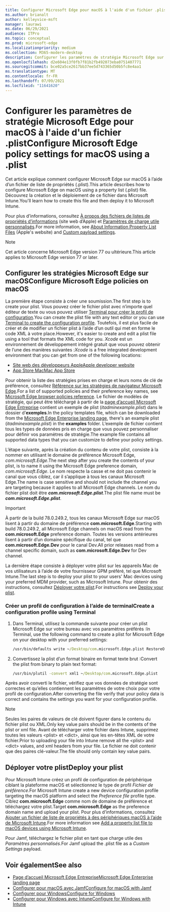 ```yaml
---
title: Configurer Microsoft Edge pour macOS à l'aide d'un fichier .plist
ms.author: brianalt
author: kelleyvice-msft
manager: laurawi
ms.date: 06/29/2021
audience: ITPro
ms.topic: conceptual
ms.prod: microsoft-edge
ms.localizationpriority: medium
ms.collection: M365-modern-desktop
description: Configurer les paramètres de stratégie Microsoft Edge sur macOS à l'aide d'un fichier .plist
ms.openlocfilehash: d2e604e13f0fb7f81b2fb492073eba0751407771
ms.sourcegitcommit: bce02a5ce2617bb37ee5d743365d50b5fc8e4aa1
ms.translationtype: MT
ms.contentlocale: fr-FR
ms.lasthandoff: 07/09/2021
ms.locfileid: "11641620"
---
```

# <a name="configure-microsoft-edge-policy-settings-for-macos-using-a-plist"></a><span data-ttu-id="4fadd-103">Configurer les paramètres de stratégie Microsoft Edge pour macOS à l'aide d'un fichier .plist</span><span class="sxs-lookup"><span data-stu-id="4fadd-103">Configure Microsoft Edge policy settings for macOS using a .plist</span></span>

<span data-ttu-id="4fadd-104">Cet article explique comment configurer Microsoft Edge sur macOS à l’aide d’un fichier de liste de propriétés (.plist).</span><span class="sxs-lookup"><span data-stu-id="4fadd-104">This article describes how to configure Microsoft Edge on macOS using a property list (.plist) file.</span></span> <span data-ttu-id="4fadd-105">Découvrez la création et le déploiement de ce fichier dans Microsoft Intune.</span><span class="sxs-lookup"><span data-stu-id="4fadd-105">You'll learn how to create this file and then deploy it to Microsoft Intune.</span></span>

<span data-ttu-id="4fadd-106">Pour plus d’informations, consultez [À propos des fichiers de listes de propriétés d’informations](https://developer.apple.com/library/archive/documentation/General/Reference/InfoPlistKeyReference/Articles/AboutInformationPropertyListFiles.html) (site web d’Apple) et [Paramètres de charge utile personnalisés](https://support.apple.com/guide/mdm/custom-mdm9abbdbe7/1/web/1).</span><span class="sxs-lookup"><span data-stu-id="4fadd-106">For more information, see [About Information Property List Files](https://developer.apple.com/library/archive/documentation/General/Reference/InfoPlistKeyReference/Articles/AboutInformationPropertyListFiles.html) (Apple's website) and [Custom payload settings](https://support.apple.com/guide/mdm/custom-mdm9abbdbe7/1/web/1).</span></span>

> [!NOTE]
> <span data-ttu-id="4fadd-107">Cet article concerne Microsoft Edge version 77 ou ultérieure.</span><span class="sxs-lookup"><span data-stu-id="4fadd-107">This article applies to Microsoft Edge version 77 or later.</span></span>

## <a name="configure-microsoft-edge-policies-on-macos"></a><span data-ttu-id="4fadd-108">Configurer les stratégies Microsoft Edge sur macOS</span><span class="sxs-lookup"><span data-stu-id="4fadd-108">Configure Microsoft Edge policies on macOS</span></span>

<span data-ttu-id="4fadd-109">La première étape consiste à créer une soumission.</span><span class="sxs-lookup"><span data-stu-id="4fadd-109">The first step is to create your plist.</span></span> <span data-ttu-id="4fadd-110">Vous pouvez créer le fichier plist avec n’importe quel éditeur de texte ou vous pouvez utiliser [Terminal pour créer le profil de configuration](#create-a-configuration-profile-using-terminal).</span><span class="sxs-lookup"><span data-stu-id="4fadd-110">You can create the plist file with any text editor or you can use [Terminal to create the configuration profile](#create-a-configuration-profile-using-terminal).</span></span> <span data-ttu-id="4fadd-111">Toutefois, il est plus facile de créer et de modifier un fichier plist à l’aide d’un outil qui met en forme le code XML à votre place.</span><span class="sxs-lookup"><span data-stu-id="4fadd-111">However, it's easier to create and edit a plist file using a tool that formats the XML code for you.</span></span> <span data-ttu-id="4fadd-112">*Xcode* est un environnement de développement intégré gratuit que vous pouvez obtenir de l’une des manières suivantes :</span><span class="sxs-lookup"><span data-stu-id="4fadd-112">*Xcode* is a free integrated development environment that you can get from one of the following locations:</span></span>

- [<span data-ttu-id="4fadd-113">Site web des développeurs Apple</span><span class="sxs-lookup"><span data-stu-id="4fadd-113">Apple developer website</span></span>](https://developer.apple.com/xcode/)
- [<span data-ttu-id="4fadd-114">App Store Mac</span><span class="sxs-lookup"><span data-stu-id="4fadd-114">Mac App Store</span></span>](https://apps.apple.com/app/xcode/id497799835?mt=12)

<span data-ttu-id="4fadd-115">Pour obtenir la liste des stratégies prises en charge et leurs noms de clé de préférence, consultez [Référence sur les stratégies de navigateur Microsoft Edge](microsoft-edge-policies.md).</span><span class="sxs-lookup"><span data-stu-id="4fadd-115">For a list of supported policies and their preference key names, see [Microsoft Edge browser policies reference](microsoft-edge-policies.md).</span></span> <span data-ttu-id="4fadd-116">Le fichier de modèles de stratégie, qui peut être téléchargé à partir de la [page d’accueil Microsoft Edge Entreprise](https://aka.ms/EdgeEnterprise) contient un exemple de plist (*itadminexample.plist*) dans le dossier d’**exemples**.</span><span class="sxs-lookup"><span data-stu-id="4fadd-116">In the policy templates file, which can be downloaded from the [Microsoft Edge Enterprise landing page](https://aka.ms/EdgeEnterprise), there's an example plist (*itadminexample.plist*) in the **examples** folder.</span></span> <span data-ttu-id="4fadd-117">L’exemple de fichier contient tous les types de données pris en charge que vous pouvez personnaliser pour définir vos paramètres de stratégie.</span><span class="sxs-lookup"><span data-stu-id="4fadd-117">The example file contains all supported data types that you can customize to define your policy settings.</span></span> 

<span data-ttu-id="4fadd-118">L’étape suivante, après la création du contenu de votre plist, consiste à la nommer en utilisant le domaine de préférence Microsoft Edge, *com.microsoft.Edge*.</span><span class="sxs-lookup"><span data-stu-id="4fadd-118">The next step after you create the contents of your plist, is to name it using the Microsoft Edge preference domain, *com.microsoft.Edge*.</span></span> <span data-ttu-id="4fadd-119">Le nom respecte la casse et ne doit pas contenir le canal que vous ciblez, car il s’applique à tous les canaux Microsoft Edge.</span><span class="sxs-lookup"><span data-stu-id="4fadd-119">The name is case sensitive and should not include the channel you are targeting because it applies to all Microsoft Edge channels.</span></span> <span data-ttu-id="4fadd-120">Le nom du fichier plist doit être **_com.microsoft.Edge.plist_**.</span><span class="sxs-lookup"><span data-stu-id="4fadd-120">The plist file name must be **_com.microsoft.Edge.plist_**.</span></span>

> [!IMPORTANT]
> <span data-ttu-id="4fadd-121">À partir de la build 78.0.249.2, tous les canaux Microsoft Edge sur macOS lisent à partir du domaine de préférence **com.microsoft.Edge**.</span><span class="sxs-lookup"><span data-stu-id="4fadd-121">Starting with build 78.0.249.2, all Microsoft Edge channels on macOS read from the **com.microsoft.Edge** preference domain.</span></span> <span data-ttu-id="4fadd-122">Toutes les versions antérieures lisent à partir d’un domaine spécifique du canal, tel que **com.microsoft.Edge.Dev** pour le canal Dev.</span><span class="sxs-lookup"><span data-stu-id="4fadd-122">All prior releases read from a channel specific domain, such as **com.microsoft.Edge.Dev** for Dev channel.</span></span>

<span data-ttu-id="4fadd-123">La dernière étape consiste à déployer votre plist sur les appareils Mac de vos utilisateurs à l’aide de votre fournisseur GPM préféré, tel que Microsoft Intune.</span><span class="sxs-lookup"><span data-stu-id="4fadd-123">The last step is to deploy your plist to your users' Mac devices using your preferred MDM provider, such as Microsoft Intune.</span></span> <span data-ttu-id="4fadd-124">Pour obtenir des instructions, consultez [Déployer votre plist](#deploy-your-plist).</span><span class="sxs-lookup"><span data-stu-id="4fadd-124">For instructions see [Deploy your plist](#deploy-your-plist).</span></span>

### <a name="create-a-configuration-profile-using-terminal"></a><span data-ttu-id="4fadd-125">Créer un profil de configuration à l’aide de terminal</span><span class="sxs-lookup"><span data-stu-id="4fadd-125">Create a configuration profile using Terminal</span></span>

1. <span data-ttu-id="4fadd-126">Dans Terminal, utilisez la commande suivante pour créer un plist Microsoft Edge sur votre bureau avec vos paramètres préférés :</span><span class="sxs-lookup"><span data-stu-id="4fadd-126">In Terminal, use the following command to create a plist for Microsoft Edge on your desktop with your preferred settings:</span></span>

   ```cmd
   /usr/bin/defaults write ~/Desktop/com.microsoft.Edge.plist RestoreOnStartup -int 1
   ```

2. <span data-ttu-id="4fadd-127">Convertissez la plist d’un format binaire en format texte brut :</span><span class="sxs-lookup"><span data-stu-id="4fadd-127">Convert the plist from binary to plain text format:</span></span>

   ```cmd
   /usr/bin/plutil -convert xml1 ~/Desktop/com.microsoft.Edge.plist
   ```

<span data-ttu-id="4fadd-128">Après avoir converti le fichier, vérifiez que vos données de stratégie sont correctes et qu’elles contiennent les paramètres de votre choix pour votre profil de configuration.</span><span class="sxs-lookup"><span data-stu-id="4fadd-128">After converting the file verify that your policy data is correct and contains the settings you want for your configuration profile.</span></span>

> [!NOTE]
> <span data-ttu-id="4fadd-129">Seules les paires de valeurs de clé doivent figurer dans le contenu du fichier plist ou XML.</span><span class="sxs-lookup"><span data-stu-id="4fadd-129">Only key value pairs should be in the contents of the plist or xml file.</span></span> <span data-ttu-id="4fadd-130">Avant de télécharger votre fichier dans Intune, supprimez toutes les valeurs \<plist> et \<dict>, ainsi que les en-têtes XML de votre fichier.</span><span class="sxs-lookup"><span data-stu-id="4fadd-130">Prior to uploading your file into Intune remove all the \<plist> and \<dict> values, and xml headers from your file.</span></span> <span data-ttu-id="4fadd-131">Le fichier ne doit contenir que des paires clé-valeur.</span><span class="sxs-lookup"><span data-stu-id="4fadd-131">The file should only contain key value pairs.</span></span>

## <a name="deploy-your-plist"></a><span data-ttu-id="4fadd-132">Déployer votre plist</span><span class="sxs-lookup"><span data-stu-id="4fadd-132">Deploy your plist</span></span>

<span data-ttu-id="4fadd-133">Pour Microsoft Intune créez un profil de configuration de périphérique ciblant la plateforme macOS et sélectionnez le type de profil *Fichier de préférence*.</span><span class="sxs-lookup"><span data-stu-id="4fadd-133">For Microsoft Intune create a new device configuration profile targeting the macOS platform and select the *Preference file* profile type.</span></span> <span data-ttu-id="4fadd-134">Ciblez **com.microsoft.Edge** comme nom de domaine de préférence et téléchargez votre plist.</span><span class="sxs-lookup"><span data-stu-id="4fadd-134">Target **com.microsoft.Edge** as the preference domain name and upload your plist.</span></span> <span data-ttu-id="4fadd-135">Pour plus d’informations, consultez [Ajouter un fichier de liste de propriétés à des périphériques macOS à l’aide de Microsoft Intune](/intune/configuration/preference-file-settings-macos).</span><span class="sxs-lookup"><span data-stu-id="4fadd-135">For more information see [Add a property list file to macOS devices using Microsoft Intune](/intune/configuration/preference-file-settings-macos).</span></span>

<span data-ttu-id="4fadd-136">Pour Jamf, téléchargez le fichier plist en tant que charge utile des *Paramètres personnalisés*.</span><span class="sxs-lookup"><span data-stu-id="4fadd-136">For Jamf upload the .plist file as a *Custom Settings* payload.</span></span>

## <a name="see-also"></a><span data-ttu-id="4fadd-137">Voir également</span><span class="sxs-lookup"><span data-stu-id="4fadd-137">See also</span></span>

- [<span data-ttu-id="4fadd-138">Page d’accueil Microsoft Edge Entreprise</span><span class="sxs-lookup"><span data-stu-id="4fadd-138">Microsoft Edge Enterprise landing page</span></span>](https://aka.ms/EdgeEnterprise)
- [<span data-ttu-id="4fadd-139">Configurer pour macOS avec Jamf</span><span class="sxs-lookup"><span data-stu-id="4fadd-139">Configure for macOS with Jamf</span></span>](configure-microsoft-edge-on-mac-jamf.md)
- [<span data-ttu-id="4fadd-140">Configurer pour Windows</span><span class="sxs-lookup"><span data-stu-id="4fadd-140">Configure for Windows</span></span>](configure-microsoft-edge.md)
- [<span data-ttu-id="4fadd-141">Configurer pour Windows avec Intune</span><span class="sxs-lookup"><span data-stu-id="4fadd-141">Configure for Windows with Intune</span></span>](configure-edge-with-intune.md)